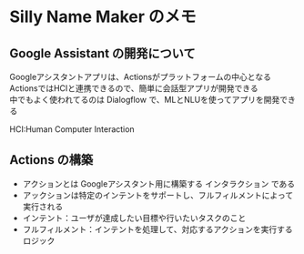 # Silly Name Maker のメモ

## Google Assistant の開発について

Googleアシスタントアプリは、Actionsがプラットフォームの中心となる  
ActionsではHCIと連携できるので、簡単に会話型アプリが開発できる  
中でもよく使われてるのは Dialogflow で、MLとNLUを使ってアプリを開発できる  

HCI:Human Computer Interaction

## Actions の構築

- アクションとは Googleアシスタント用に構築する インタラクション である
- アックションは特定のインテントをサポートし、フルフィルメントによって実行される
- インテント：ユーザが達成したい目標や行いたいタスクのこと
- フルフィルメント：インテントを処理して、対応するアクションを実行するロジック